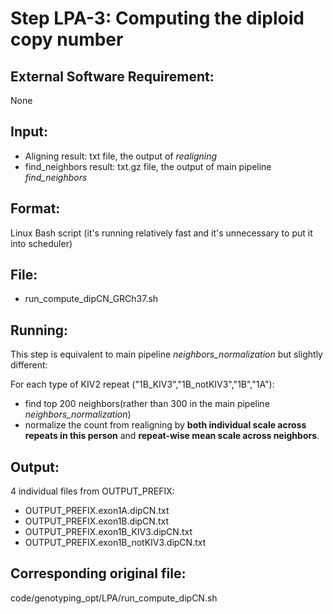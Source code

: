 # Step LPA-3: Computing the diploid copy number

## External Software Requirement:

None

## Input:

 - Aligning result: txt file, the output of *realigning*
 - find_neighbors result: txt.gz file, the output of main pipeline *find_neighbors*

## Format:

Linux Bash script (it's running relatively fast and it's unnecessary to put it into scheduler)

## File:

 - run_compute_dipCN_GRCh37.sh

## Running:

This step is equivalent to main pipeline *neighbors_normalization* but slightly different:

For each type of KIV2 repeat ("1B_KIV3","1B_notKIV3","1B","1A"):
   - find top 200 neighbors(rather than 300 in the main pipeline *neighbors_normalization*)
   - normalize the count from realigning by **both individual scale across repeats in this person** and **repeat-wise mean scale across neighbors**.

## Output:

4 individual files from OUTPUT_PREFIX:

 - OUTPUT_PREFIX.exon1A.dipCN.txt
 - OUTPUT_PREFIX.exon1B.dipCN.txt
 - OUTPUT_PREFIX.exon1B_KIV3.dipCN.txt
 - OUTPUT_PREFIX.exon1B_notKIV3.dipCN.txt

## Corresponding original file:

code/genotyping_opt/LPA/run_compute_dipCN.sh
